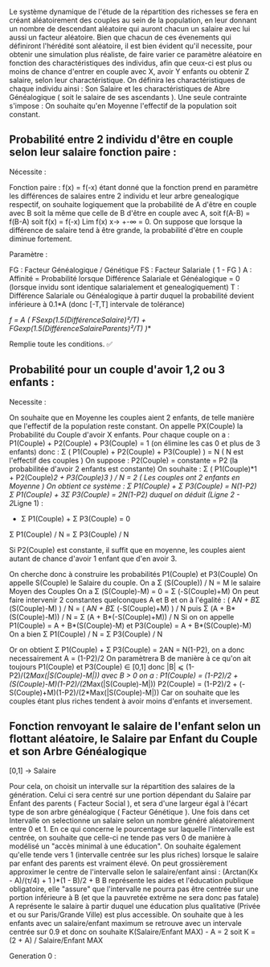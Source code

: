 Le système dynamique de l'étude de la répartition des richesses se fera en créant aléatoirement des couples au sein de la population, en leur donnant un nombre de descendant aléatoire qui auront chacun un salaire avec lui aussi un facteur aléatoire. Bien que chacun de ces évenements qui définiront l'hérédité sont aléatoire, il est bien évident qu'il necessite, pour obtenir une simulation plus réaliste, de faire varier ce paramètre aléatoire en fonction des charactéristiques des individus, afin que ceux-ci est plus ou moins de chance d'entrer en couple avec X, avoir Y enfants ou obtenir Z salaire, selon leur charactéristique. On définira les charactéristiques de chaque individu ainsi : Son Salaire et les charactéristiques de Abre Généalogique ( soit le salaire de ses ascendants ). Une seule contrainte s'impose : On souhaite qu'en Moyenne l'effectif de la population soit constant.

## Probabilité entre 2 individu d'être en couple selon leur salaire fonction paire :

Nécessite :

Fonction paire : f(x) = f(-x) étant donné que la fonction prend en paramètre les différences de salaires entre 2 individu et leur arbre genealogique respectif, on souhaite logiquement que la probabilité de A d'être en couple avec B soit la même que celle de B d'être en couple avec A, soit f(A-B) = f(B-A) soit f(x) = f(-x)
Lim f(x) x-> +-∞ = 0. On suppose que lorsque la différence de salaire tend à être grande, la probabilité d'être en couple diminue fortement.

Paramètre :

FG : Facteur Généalogique / Génétique
FS : Facteur Salariale ( 1 - FG )
A : Affinité = Probabilité lorsque Différence Salariale et Généalogique = 0 (lorsque invidu sont identique salarialement et genealogiquement)
T : Différence Salariale ou Généalogique à partir duquel la probabilité devient inférieure à 0.1*A (donc [-T,T] intervale de tolérance)

**f = A *( FS*exp(1.5*(DifférenceSalaire)²/T) + FG*exp(1.5*(DifférenceSalaireParents)²/T) )**

Remplie toute les conditions. ✅


## Probabilité pour un couple d'avoir 1,2 ou 3 enfants :

Necessite :

On souhaite que en Moyenne les couples aient 2 enfants, de telle manière que l'effectif de la population reste constant.
On appelle PX(Couple) la Probabilité du Couple d'avoir X enfants.
Pour chaque couple on a :
P1(Couple) + P2(Couple) + P3(Couple) = 1 (on élimine les cas 0 et plus de 3 enfants)
donc :
Σ ( P1(Couple) + P2(Couple) + P3(Couple) ) = N ( N est l'effectif des couples )
On suppose : 
P2(Couple) = constante = P2 (la probabilitée d'avoir 2 enfants est constante)
On souhaite : 
Σ ( P1(Couple)*1 + P2(Couple)*2 + P3(Couple)*3 ) / N = 2 ( Les couples ont 2 enfants en Moyenne )
On obtient ce système :
Σ P1(Couple) + Σ P3(Couple) = N(1-P2)
Σ P1(Couple) + 3*Σ P3(Couple) = 2N(1-P2)
duquel on déduit (Ligne 2 - 2*Ligne 1) :
- Σ P1(Couple) + Σ P3(Couple) = 0

Σ P1(Couple) / N = Σ P3(Couple) / N

Si P2(Couple) est constante, il suffit que en moyenne, les couples aient autant de chance d'avoir 1 enfant que d'en avoir 3.

On cherche donc à construire les probabilités P1(Couple) et P3(Couple)
On appelle S(Couple) le Salaire du couple.
On a Σ (S(Couple)) / N  = M le salaire Moyen des Couples
On a Σ (S(Couple)-M) = 0 = Σ (-S(Couple)+M)
On peut faire intervenir 2 constantes quelconques A et B et on à l'égalité :
( A*N + B*Σ (S(Couple)-M) ) / N = ( A*N + B*Σ (-S(Couple)+M) ) / N
puis 
Σ (A + B*(S(Couple)-M)) / N = Σ (A + B*(-S(Couple)+M)) / N
Si on on appelle P1(Couple) = A + B*(S(Couple)-M) et P3(Couple) = A + B*(S(Couple)-M)
On a bien Σ P1(Couple) / N = Σ P3(Couple) / N

Or on obtient Σ P1(Couple) + Σ P3(Couple) = 2AN  = N(1-P2), on a donc necessairement A = (1-P2)/2
On paramètrera B de manière à ce qu'on ait toujours P1(Couple) et P3(Couple) ∈ [0,1] donc |B| ⩽ (1-P2)/(2*Max(|S(Couple)-M|))
avec B > 0 on a :
P1(Couple) = (1-P2)/2 + (S(Couple)-M)(1-P2)/(2*Max(|S(Couple)-M|))
P2(Couple) = (1-P2)/2 + (-S(Couple)+M)(1-P2)/(2*Max(|S(Couple)-M|))
Car on souhaite que les couples étant plus riches tendent à avoir moins d'enfants et inversement.




## Fonction renvoyant le salaire de l'enfant selon un flottant aléatoire, le Salaire par Enfant du Couple et son Arbre Généalogique

[0,1] -> Salaire

Pour cela, on choisit un intervalle sur la répartition des salaires de la génération. Celui ci sera centré sur une portion dépendant du Salaire par Enfant des parents ( Facteur Social ), et sera d'une largeur égal à l'écart type de son arbre généalogique ( Facteur Génétique ). Une fois dans cet Intervalle on selectionne un salaire selon un nombre généré aléatoirement entre 0 et 1.
En ce qui concerne le pourcentage sur laquelle l'intervalle est centrée, on souhaite que celle-ci ne tende pas vers 0 de manière à modélisé un "accès minimal à une éducation". On souhaite également qu'elle tende vers 1 (intervalle centrée sur les plus riches) lorsque le salaire par enfant des parents est vraiment élevé.
On peut grossièrement approximer le centre de l'intervalle selon le salaire/enfant ainsi : (Arctan(Kx - A)/(τ/4) + 1 )*(1 - B)/2 + B
B représente les aides et l'éducation publique obligatoire, elle "assure" que l'intervalle ne pourra pas être centrée sur une portion inférieure à B (et que la pauvretée extrême ne sera donc pas fatale)
A représente le salaire à partir duquel une éducation plus qualitative (Privée et ou sur Paris/Grande Ville) est plus accessible.
On souhaite que à les enfants avec un salaire/enfant maximum se retrouve avec un intervale centrée sur 0.9 et donc on souhaite K(Salaire/Enfant MAX) - A = 2 soit K = (2 + A) / Salaire/Enfant MAX

Generation 0 :
